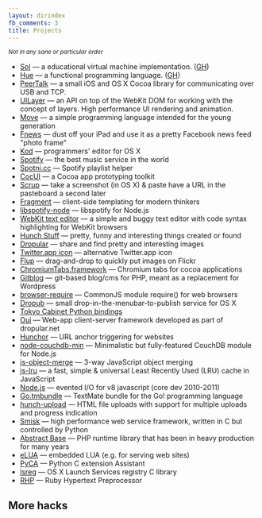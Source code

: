 ```yaml
---
layout: dirindex
fb_comments: 3
title: Projects
---
```


<small>*Not in any sane or particular order*</small>

- [Sol](/2012/10/14/sol-a-sunny-little-virtual-machine) — a educational virtual machine implementation.  ([GH](https://github.com/rsms/sol))
- [Hue](/2012/05/14/hue) — a functional programming language. ([GH](https://github.com/rsms/hue))
- [PeerTalk](http://rsms.me/peertalk/) — a small iOS and OS X Cocoa library for communicating over USB and TCP.
- [UILayer](http://rsms.me/uilayer/) — an API on top of the WebKit DOM for working with the concept of layers. High performance UI rendering and animation.
- [Move](http://movelang.org/) — a simple programming language intended for the young generation
- [Fnews](/projects/fnews/) — dust off your iPad and use it as a pretty Facebook news feed "photo frame"
- [Kod](http://kodapp.com/) — programmers' editor for OS X
- [Spotify](/about/spotify/) — the best music service in the world
- [Spotni.cc](http://spotni.cc/) — Spotify playlist helper
- [CocUI](https://github.com/rsms/cocui) — a Cocoa app prototyping toolkit
- [Scrup](https://github.com/rsms/scrup) — take a screenshot (in OS X) & paste have a URL in the pasteboard a second later
- [Fragment](https://github.com/rsms/js-fragment) — client-side templating for modern thinkers
- [libspotify-node](https://github.com/liesen/libspotify-node) — libspotify for Node.js
- [WebKit text editor](https://github.com/rsms/webkit-editor) — a simple and buggy text editor with code syntax highlighting for WebKit browsers
- [Hunch Stuff](http://hunch.se/stuff/) — pretty, funny and interesting things created or found
- [Dropular](http://dropular.net/) — share and find pretty and interesting images
- [Twitter.app icon](https://github.com/rsms/twitter-icon) — alternative Twitter.app icon
- [Flup](https://github.com/rsms/flup) — drag-and-drop to quickly put images on Flickr
- [ChromiumTabs.framework](https://github.com/rsms/chromium-tabs) — Chromium tabs for cocoa applications
- [Gitblog](https://github.com/rsms/gitblog) — git-based blog/cms for PHP, meant as a replacement for Wordpress
- [browser-require](https://github.com/rsms/browser-require) — CommonJS module require() for web browsers
- [Dropub](https://github.com/rsms/dropub) — small drop-in-the-menubar-to-publish service for OS X
- [Tokyo Cabinet Python bindings](https://github.com/rsms/tc)
- [Oui](https://github.com/rsms/oui) — Web-app client-server framework developed as part of dropular.net
- [Hunchor](https://github.com/rsms/hunchor) — URL anchor triggering for websites
- [node-couchdb-min](https://github.com/rsms/node-couchdb-min) — Minimalistic but fully-featured CouchDB module for Node.js
- [js-object-merge](https://github.com/rsms/js-object-merge) — 3-way JavaScript object merging
- [js-lru](https://github.com/rsms/js-lru) — a fast, simple & universal Least Recently Used (LRU) cache in JavaScript
- [Node.js](http://nodejs.org/) — evented I/O for v8 javascript (core dev 2010-2011)
- [Go.tmbundle](https://github.com/rsms/Go.tmbundle) — TextMate bundle for the Go! programming language
- [hunch-upload](https://github.com/rsms/hunch-upload) — HTML file uploads with support for multiple uploads and progress indication
- [Smisk](http://python-smisk.org/) — high performance web service framework, written in C but controlled by Python
- [Abstract Base](https://github.com/rsms/phpab) — PHP runtime library that has been in heavy production for many years
- [eLUA](https://github.com/rsms/elua) — embedded LUA (e.g. for serving web sites)
- [PyCA](https://github.com/rsms/pyca) — Python C extension Assistant
- [lsreg](https://github.com/rsms/lsreg) — OS X Launch Services registry C library
- [RHP](https://github.com/rsms/rhp) — Ruby Hypertext Preprocessor

## More hacks
